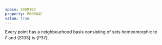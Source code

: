 ```yaml
---
space: S000103
property: P000042
value: true
---
```


Every point has a neighbourhood basis consisting of sets
homeomorphic to $I^I$ and {S103} is {P37}.
